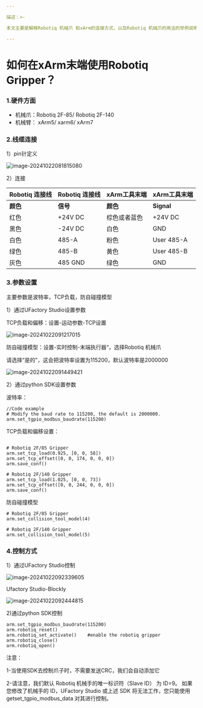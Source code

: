 ```yaml
---

描述：>-

本文主要是解释Robotiq 机械爪 和xArm的连接方式，以及Robotiq 机械爪的用法的举例说明

---
```


# 如何在xArm末端使用Robotiq Gripper？

### 1.硬件方面

* 机械爪：Robotiq 2F-85/ Robotiq 2F-140
* 机械臂： xArm5/ xarm6/ xArm7

### 2.线缆连接

1）pin针定义

![image-20241022081815080](C:\Users\Kristin\AppData\Roaming\Typora\typora-user-images\image-20241022081815080.png)

2）连接

| Robotiq 连接线 | Robotiq 连接线 | xArm工具末端 | xArm工具末端 |
| -------------- | -------------- | ------------ | ------------ |
| **颜色**       | **信号**       | **颜色**     | **Signal**   |
| 红色           | +24V DC        | 棕色或者蓝色 | +24V DC      |
| 黑色           | -24V DC        | 白色         | GND          |
| 白色           | 485-A          | 粉色         | User 485-A   |
| 绿色           | 485-B          | 黄色         | User 485-B   |
| 灰色           | 485 GND        | 绿色         | GND          |

### 3.参数设置

主要参数是波特率，TCP负载，防自碰撞模型

1）通过UFactory Studio设置参数

TCP负载和偏移：设置-运动参数-TCP设置

![image-20241022091217015](C:\Users\Kristin\AppData\Roaming\Typora\typora-user-images\image-20241022091217015.png)

防自碰撞模型：设置-实时控制-末端执行器“，选择Robotiq 机械爪

请选择“是的"，这会把波特率设置为115200，默认波特率是2000000

![image-20241022091449421](C:\Users\Kristin\AppData\Roaming\Typora\typora-user-images\image-20241022091449421.png)

2）通过python SDK设置参数

波特率：

```
//Code example
# Modify the baud rate to 115200, the default is 2000000.
arm.set_tgpio_modbus_baudrate(115200)  

```

TCP负载和偏移设置：

```

# Robotiq 2F/85 Gripper
arm.set_tcp_load(0.925, [0, 0, 58])
arm.set_tcp_offset([0, 0, 174, 0, 0, 0])
arm.save_conf()

# Robotiq 2F/140 Gripper
arm.set_tcp_load(1.025, [0, 0, 73])
arm.set_tcp_offset([0, 0, 244, 0, 0, 0])
arm.save_conf()
```

防自碰撞模型

```
# Robotiq 2F/85 Gripper
arm.set_collision_tool_model(4)

# Robotiq 2F/140 Gripper
arm.set_collision_tool_model(5)
```

### 4.控制方式

1）通过UFactory Studio控制

![image-20241022092339605](C:\Users\Kristin\AppData\Roaming\Typora\typora-user-images\image-20241022092339605.png)

Ufactory Studio-Blockly

![image-20241022092444815](C:\Users\Kristin\AppData\Roaming\Typora\typora-user-images\image-20241022092444815.png)

2)通过python SDK控制

```
arm.set_tgpio_modbus_baudrate(115200)  
arm.robotiq_reset()
arm.robotiq_set_activate()    #enable the robotiq gripper
arm.robotiq_close()
arm.robotiq_open()
```

注意：

1-当使用SDK去控制爪子时，不需要发送CRC，我们会自动添加它

2-请注意，我们默认 Robotiq 机械手的唯一标识符（Slave ID） 为 ID=9。 如果您修改了机械手的 ID，UFactory Studio 或上述 SDK 将无法工作，您只能使用 getset_tgpio_modbus_data 对其进行控制。

